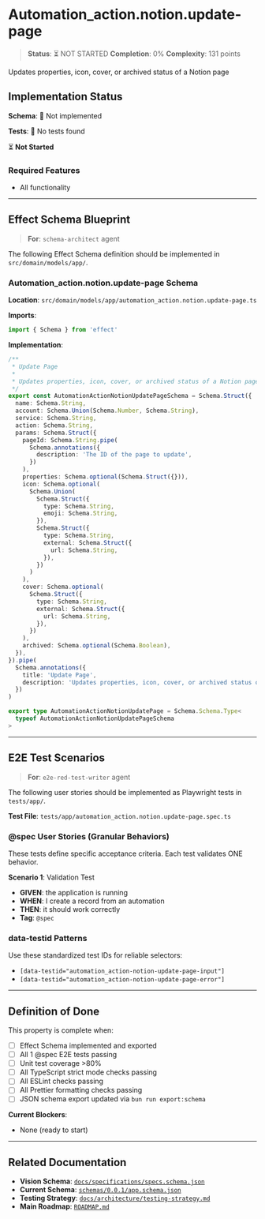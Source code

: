 # Automation_action.notion.update-page

> **Status**: ⏳ NOT STARTED
> **Completion**: 0%
> **Complexity**: 131 points

Updates properties, icon, cover, or archived status of a Notion page

## Implementation Status

**Schema**: 🔴 Not implemented

**Tests**: 🔴 No tests found

⏳ **Not Started**

### Required Features

- All functionality

---

## Effect Schema Blueprint

> **For**: `schema-architect` agent

The following Effect Schema definition should be implemented in `src/domain/models/app/`.

### Automation_action.notion.update-page Schema

**Location**: `src/domain/models/app/automation_action.notion.update-page.ts`

**Imports**:

```typescript
import { Schema } from 'effect'
```

**Implementation**:

```typescript
/**
 * Update Page
 *
 * Updates properties, icon, cover, or archived status of a Notion page
 */
export const AutomationActionNotionUpdatePageSchema = Schema.Struct({
  name: Schema.String,
  account: Schema.Union(Schema.Number, Schema.String),
  service: Schema.String,
  action: Schema.String,
  params: Schema.Struct({
    pageId: Schema.String.pipe(
      Schema.annotations({
        description: 'The ID of the page to update',
      })
    ),
    properties: Schema.optional(Schema.Struct({})),
    icon: Schema.optional(
      Schema.Union(
        Schema.Struct({
          type: Schema.String,
          emoji: Schema.String,
        }),
        Schema.Struct({
          type: Schema.String,
          external: Schema.Struct({
            url: Schema.String,
          }),
        })
      )
    ),
    cover: Schema.optional(
      Schema.Struct({
        type: Schema.String,
        external: Schema.Struct({
          url: Schema.String,
        }),
      })
    ),
    archived: Schema.optional(Schema.Boolean),
  }),
}).pipe(
  Schema.annotations({
    title: 'Update Page',
    description: 'Updates properties, icon, cover, or archived status of a Notion page',
  })
)

export type AutomationActionNotionUpdatePage = Schema.Schema.Type<
  typeof AutomationActionNotionUpdatePageSchema
>
```

---

## E2E Test Scenarios

> **For**: `e2e-red-test-writer` agent

The following user stories should be implemented as Playwright tests in `tests/app/`.

**Test File**: `tests/app/automation_action.notion.update-page.spec.ts`

### @spec User Stories (Granular Behaviors)

These tests define specific acceptance criteria. Each test validates ONE behavior.

**Scenario 1**: Validation Test

- **GIVEN**: the application is running
- **WHEN**: I create a record from an automation
- **THEN**: it should work correctly
- **Tag**: `@spec`

### data-testid Patterns

Use these standardized test IDs for reliable selectors:

- `[data-testid="automation_action-notion-update-page-input"]`
- `[data-testid="automation_action-notion-update-page-error"]`

---

## Definition of Done

This property is complete when:

- [ ] Effect Schema implemented and exported
- [ ] All 1 @spec E2E tests passing
- [ ] Unit test coverage >80%
- [ ] All TypeScript strict mode checks passing
- [ ] All ESLint checks passing
- [ ] All Prettier formatting checks passing
- [ ] JSON schema export updated via `bun run export:schema`

**Current Blockers**:

- None (ready to start)

---

## Related Documentation

- **Vision Schema**: [`docs/specifications/specs.schema.json`](../specs.schema.json)
- **Current Schema**: [`schemas/0.0.1/app.schema.json`](../../schemas/0.0.1/app.schema.json)
- **Testing Strategy**: [`docs/architecture/testing-strategy.md`](../../architecture/testing-strategy.md)
- **Main Roadmap**: [`ROADMAP.md`](../../../ROADMAP.md)

